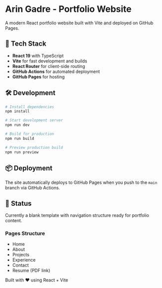 # Arin Gadre - Portfolio Website

A modern React portfolio website built with Vite and deployed on GitHub Pages.

## 🚀 Tech Stack
- **React 19** with TypeScript
- **Vite** for fast development and builds
- **React Router** for client-side routing
- **GitHub Actions** for automated deployment
- **GitHub Pages** for hosting

## 🛠️ Development

```bash
# Install dependencies
npm install

# Start development server
npm run dev

# Build for production
npm run build

# Preview production build
npm run preview
```

## 📦 Deployment

The site automatically deploys to GitHub Pages when you push to the `main` branch via GitHub Actions.

## 🎯 Status

Currently a blank template with navigation structure ready for portfolio content.

### Pages Structure
- Home
- About
- Projects
- Experience
- Contact
- Resume (PDF link)

Built with ❤️ using React + Vite
